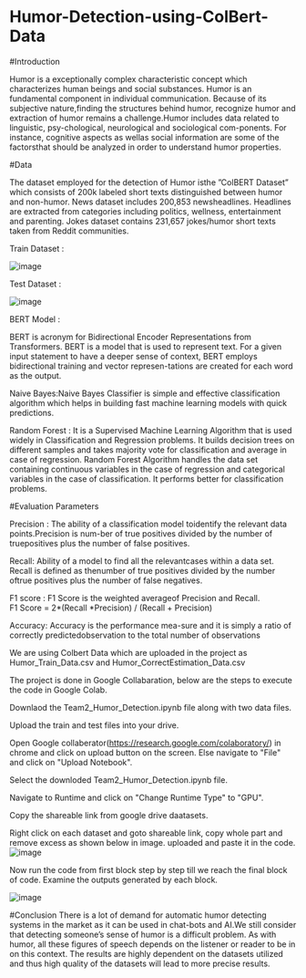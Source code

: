# Humor-Detection-using-ColBert-Data
#Introduction

Humor is a exceptionally complex characteristic concept which characterizes human beings and social substances.  Humor is an fundamental component in individual communication.  Because of its subjective nature,finding the structures behind humor, recognize humor and extraction of humor remains a challenge.Humor includes data related to linguistic, psy-chological, neurological and sociological com-ponents. For instance, cognitive aspects as wellas social information are some of the factorsthat should be analyzed in order to understand humor properties.

#Data

The dataset employed for the detection of Humor isthe ”ColBERT Dataset” which consists of 200k labeled short texts distinguished between humor and non-humor. News dataset includes 200,853 newsheadlines. Headlines are extracted from categories including politics, wellness, entertainment and parenting. Jokes dataset contains 231,657 jokes/humor short texts taken from Reddit communities.


Train Dataset :

![image](https://user-images.githubusercontent.com/95667642/144960423-9d9ff877-fab9-4fd6-85eb-f2ce18ca8b3c.png)


Test Dataset :

![image](https://user-images.githubusercontent.com/95667642/144960440-cd07ccd9-4ac7-41a9-887a-7d6ecc90e1f1.png)

BERT Model :

BERT is acronym for Bidirectional Encoder Representations from Transformers. BERT is a model that is used to represent text.  For a given input statement to have a deeper sense of context, BERT employs bidirectional training and vector represen-tations are created for each word as the output.

Naive Bayes:Naive Bayes Classifier is simple and effective classification algorithm which helps in building fast machine learning models with quick predictions.

Random Forest : It is a Supervised Machine Learning Algorithm that is used widely in Classification and Regression problems. It builds decision trees on different samples and takes majority vote for classification and average in case of regression. Random Forest Algorithm handles the data set containing continuous variables in the case of regression
and categorical variables in the case of classification. It performs better for classification problems.

#Evaluation Parameters

Precision : The ability of a classification model toidentify the relevant data points.Precision is num-ber of true positives divided by the number of truepositives plus the number of false positives.

Recall: Ability of a model to find all the relevantcases within a data set.  Recall is defined as thenumber of true positives divided by the number oftrue positives plus the number of false negatives.

F1  score  :  F1  Score  is  the  weighted  averageof Precision and Recall.  
F1 Score = 2*(Recall *Precision) / (Recall + Precision)

Accuracy:  Accuracy is the performance mea-sure and it is simply a ratio of correctly predictedobservation to the total number of observations



We are using Colbert Data which are uploaded in the project as Humor_Train_Data.csv and Humor_CorrectEstimation_Data.csv


The project is done in Google Collabaration, below are the steps to execute the code in Google Colab.


Downlaod the Team2_Humor_Detection.ipynb file along with two data files.


Upload the train and test files into your drive.


Open Google collaberator(https://research.google.com/colaboratory/) in chrome and click on upload button on the screen. Else navigate to "File" and click on "Upload Notebook".


Select the downloded Team2_Humor_Detection.ipynb file.


Navigate to Runtime and click on "Change Runtime Type" to "GPU".

Copy the shareable link from google drive daatasets.

Right click on each dataset and goto shareable link, copy whole part and remove excess as shown below in image.
uploaded and paste it in the code.
![image](https://user-images.githubusercontent.com/92995757/144969262-05cc170a-3431-4387-ab7b-7cba56285593.png)


Now run the code from first block step by step till we reach the final block of code. Examine the outputs generated by each block.

![image](https://user-images.githubusercontent.com/92995757/144969474-06504ee1-05e6-436a-8016-b17a58629af2.PNG)


#Conclusion
There is a lot of demand for automatic humor detecting systems in the market as it can be used in chat-bots and AI.We still consider that detecting someone’s sense of humor is a difficult problem. As with humor, all these figures of speech depends on the listener or reader to be in on this context.  The results are highly dependent on the datasets utilized and thus high quality of the datasets will lead to more precise results.

